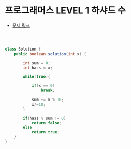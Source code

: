 # 프로그래머스 LEVEL 1 하샤드 수

- [문제 링크](https://programmers.co.kr/learn/courses/30/lessons/12947?language=java)

</br>

```java

class Solution {
    public boolean solution(int x) {

        int sum = 0;
        int hass = x;

        while(true){

            if(x == 0)
                break;

            sum += x % 10;
            x/=10;
        }

        if(hass % sum != 0)
            return false;
        else
            return true;
    }
}

```
